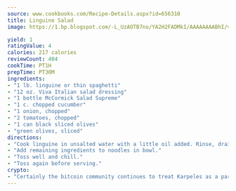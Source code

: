 ```yaml
---
source: www.cookbooks.com/Recipe-Details.aspx?id=656310
title: Linguine Salad
image: https://1.bp.blogspot.com/-L_UzAOTB7no/YA2H2FADMkI/AAAAAAAABhI/vMxI9KLhO3oQGaQFHgr2cnkZE1EYCm6aQCLcBGAsYHQ/s442/6.png

yield: 1
ratingValue: 4
calories: 217 calories
reviewCount: 404
cookTime: PT1H
prepTime: PT30M
ingredients:
- "1 lb. linguine or thin spaghetti"
- "12 oz. Viva Italian salad dressing"
- "1 bottle McCormick Salad Supreme"
- "1 c. chopped cucumber"
- "1 onion, chopped"
- "2 tomatoes, chopped"
- "1 can black sliced olives"
- "green olives, sliced"
directions:
- "Cook linguine in unsalted water with a little oil added. Rinse, drain and cool."
- "Add remaining ingredients to noodles in bowl."
- "Toss well and chill."
- "Toss again before serving."
crypto:
- "Certainly the bitcoin community continues to treat Karpeles as a pariah."
---
```

